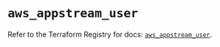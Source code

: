 # `aws_appstream_user`

Refer to the Terraform Registry for docs: [`aws_appstream_user`](https://registry.terraform.io/providers/hashicorp/aws/5.71.0/docs/resources/appstream_user).
